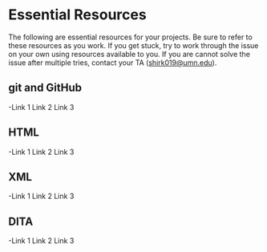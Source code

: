 # Essential Resources

The following are essential resources for your projects. Be sure to refer to these resources as you work. If you get stuck, try to work through the issue on your own using resources available to you. If you are cannot solve the issue after multiple tries, contact your TA (shirk019@umn.edu). 

## git and GitHub
-Link 1
Link 2
Link 3

## HTML
-Link 1
Link 2
Link 3

## XML
-Link 1
Link 2
Link 3

## DITA
-Link 1
Link 2
Link 3
